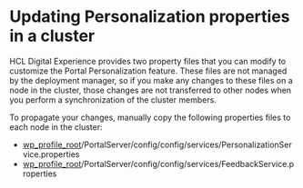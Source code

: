 # Updating Personalization properties in a cluster

HCL Digital Experience provides two property files that you can modify to customize the Portal Personalization feature. These files are not managed by the deployment manager, so if you make any changes to these files on a node in the cluster, those changes are not transferred to other nodes when you perform a synchronization of the cluster members.

To propagate your changes, manually copy the following properties files to each node in the cluster:

-   [wp\_profile\_root](../reference/wpsdirstr.md#wp_profile_root)/PortalServer/config/config/services/PersonalizationService.properties
-   [wp\_profile\_root](../reference/wpsdirstr.md#wp_profile_root)/PortalServer/config/config/services/FeedbackService.properties


